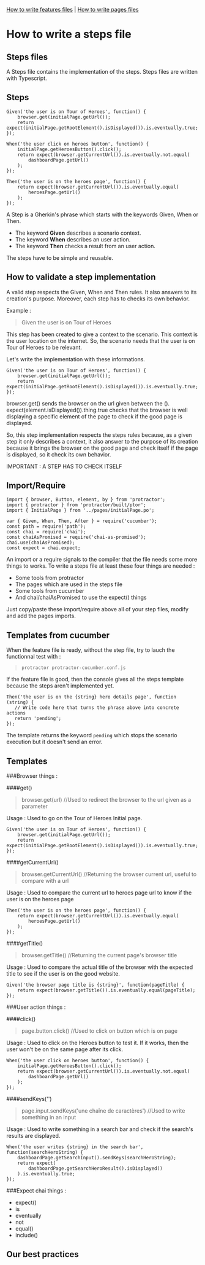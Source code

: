 [How to write features files](../features) | [How to write pages files](../pages)

# How to write a steps file

## Steps files

A Steps file contains the implementation of the steps. Steps files are written with Typescript.

## Steps

    Given('the user is on Tour of Heroes', function() {
        browser.get(initialPage.getUrl());
        return expect(initialPage.getRootElement().isDisplayed()).is.eventually.true;
    });

    When('the user click on heroes button', function() {
        initialPage.getHeroesButton().click();
        return expect(browser.getCurrentUrl()).is.eventually.not.equal(
            dashboardPage.getUrl()
        );
    });

    Then('the user is on the heroes page', function() {
        return expect(browser.getCurrentUrl()).is.eventually.equal(
            heroesPage.getUrl()
        );
    });

A Step is a Gherkin's phrase which starts with the keywords Given, When or Then.

* The keyword **Given** describes a scenario context.
* The keyword **When** describes an user action.
* The keyword **Then** checks a result from an user action.

The steps have to be simple and reusable.

## How to validate a step implementation

A valid step respects the Given, When and Then rules. It also answers to its creation's purpose.
Moreover, each step has to checks its own behavior.

Example :

> Given the user is on Tour of Heroes

This step has been created to give a context to the scenario.
This context is the user location on the internet.
So, the scenario needs that the user is on Tour of Heroes to be relevant.

Let's write the implementation with these informations.

    Given('the user is on Tour of Heroes', function() {
        browser.get(initialPage.getUrl());
        return expect(initialPage.getRootElement().isDisplayed()).is.eventually.true;
    });

browser.get() sends the browser on the url given between the ().
expect(element.isDisplayed()).thing.true checks that the browser is well displaying a specific element of the
page to check if the good page is displayed.

So, this step implementation respects the steps rules because, as a given step it only describes a context, it also answer to the purpose of its creation because it brings the browser on the good page and check itself if the page is displayed, so it check its own behavior.

IMPORTANT : A STEP HAS TO CHECK ITSELF

## Import/Require

    import { browser, Button, element, by } from 'protractor';
    import { protractor } from 'protractor/built/ptor';
    import { InitialPage } from '../pages/initialPage.po';

    var { Given, When, Then, After } = require('cucumber');
    const path = require('path');
    const chai = require('chai');
    const chaiAsPromised = require('chai-as-promised');
    chai.use(chaiAsPromised);
    const expect = chai.expect;

An import or a require signals to the compiler that the file needs some more things to works. To write a steps file at least these four things are needed :

* Some tools from protractor
* The pages which are used in the steps file
* Some tools from cucumber
* And chai/chaiAsPromised to use the expect() things

Just copy/paste these import/require above all of your step files, modify and add the pages imports.

## Templates from cucumber

When the feature file is ready, without the step file, try to lauch the functionnal test with :

> `protractor protractor-cucumber.conf.js`

If the feature file is good, then the console gives all the steps template because the steps aren't implemented yet.

    Then('the user is on the {string} hero details page', function (string) {
       // Write code here that turns the phrase above into concrete actions
       return 'pending';
    });

The template returns the keyword `pending` which stops the scenario execution but it doesn't send an error.

## Templates

###Browser things :

####get()

> browser.get(url) //Used to redirect the browser to the url given as a parameter

Usage : Used to go on the Tour of Heroes Initial page.

    Given('the user is on Tour of Heroes', function() {
        browser.get(initialPage.getUrl());
        return expect(initialPage.getRootElement().isDisplayed()).is.eventually.true;
    });

####getCurrentUrl()

> browser.getCurrentUrl() //Returning the browser current url, useful to compare with a url

Usage : Used to compare the current url to heroes page url to know if the user is on the heroes page

    Then('the user is on the heroes page', function() {
        return expect(browser.getCurrentUrl()).is.eventually.equal(
            heroesPage.getUrl()
        );
    });

####getTitle()

> browser.getTitle() //Returning the current page's browser title

Usage : Used to compare the actual title of the browser with the expected title to see if the user is on the good website.

    Given('the browser page title is {string}', function(pageTitle) {
        return expect(browser.getTitle()).is.eventually.equal(pageTitle);
    });

###User action things :

####click()

> page.button.click() //Used to click on button which is on page

Usage : Used to click on the Heroes button to test it. If it works, then the user won't be on the same page after its click.

    When('the user click on heroes button', function() {
        initialPage.getHeroesButton().click();
        return expect(browser.getCurrentUrl()).is.eventually.not.equal(
            dashboardPage.getUrl()
        );
    });

####sendKeys('')

> page.input.sendKeys('une chaîne de caractères') //Used to write something in an input

Usage : Used to write something in a search bar and check if the search's results are displayed.

    When('the user writes {string} in the search bar', function(searchHeroString) {
        dashboardPage.getSearchInput().sendKeys(searchHeroString);
        return expect(
            dashboardPage.getSearchHeroResult().isDisplayed()
        ).is.eventually.true;
    });

###Expect chai things :

* expect()
* is
* eventually
* not
* equal()
* include()

## Our best practices
